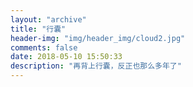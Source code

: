 ```yaml
---
layout: "archive"
title: "行囊"
header-img: "img/header_img/cloud2.jpg"
comments: false
date: 2018-05-10 15:50:33
description: "再背上行囊，反正也那么多年了"
---
```

